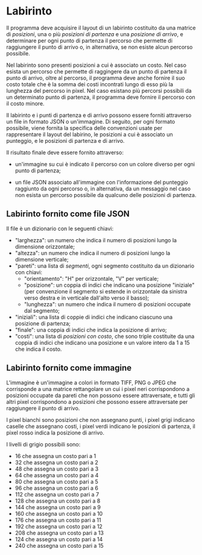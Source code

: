 # Labirinto

Il programma deve acquisire il layout di un 
labirinto costituito da una matrice di *posizioni*, 
una o più *posizioni di partenza* e una *posizione 
di arrivo*, e determinare per ogni punto di partenza 
il percorso che permette di raggiungere il punto
di arrivo o, in alternativa, se non esiste alcun 
percorso possibile.

Nel labirinto sono presenti posizioni a cui è 
associato un costo. Nel caso esista un percorso
che permette di raggingere da un punto di partenza 
il punto di arrivo, oltre al percorso, il programma
deve anche fornire il suo costo totale che è la somma dei costi incontrati lungo
di esso più la lunghezza del percorso in pixel. 
Nel caso esistano più percorsi possibili 
da un determinato punto di partenza,
il programma deve fornire il percorso con il costo 
minore.

Il labirinto e i punti di partenza e di arrivo possono
essere forniti attraverso un file in formato JSON o un'immagine. 
Di seguito, per ogni formato 
possibile, viene fornita la specifica 
delle convenzioni 
usate per rappresentare il layout del labirino, 
le posizioni a cui è associato un punteggio, e 
le posizioni di partenza e di arrivo.

Il risultato finale deve essere fornito attraverso: 

- un'immagine su cui è indicato il percorso con un 
colore diverso per ogni punto di partenza;

- un file JSON associato all'immagine con 
l'informazione del punteggio
raggiunto da ogni percorso o, in alternativa, 
da un messaggio nel caso non esista un 
percorso possibile da qualcuno delle posizioni 
di partenza. 


## Labirinto fornito come file JSON

Il file è un dizionario con le seguenti chiavi:

- "larghezza": un numero che indica il numero di posizioni 
    lungo la dimensione orizzontale;
- "altezza": un numero che indica il numero di posizioni 
    lungo la dimensione verticale;
- "pareti": una lista di *segmenti*, ogni 
segmento costituito da un dizionario con chiavi: 
    - "orientamento": "H" per orizzontale, "V" per verticale;
    - "posizione": un coppia di indici che indicano una posizione 
    "iniziale" (per 
    convenzione il segmento si estende in 
    orizzontale da sinistra verso destra e 
    in verticale dall'alto verso il basso);
    - "lunghezza": un numero che indica il numero 
    di posizioni occupate dal segmento;
- "iniziali": una lista di coppie di indici che 
indicano ciascuno una posizione di partenza;
- "finale": una coppia di indici che indica la 
posizione di arrivo;
- "costi": una lista di *posizioni con costo*,
che sono triple costituite da una coppia di indici che indicano 
    una posizione e un valore intero da 1 a 15 che indica il costo. 

## Labirinto fornito come immagine

L'immagine è un'immagine a colori in formato TIFF, PNG 
o JPEG che corrisponde a una
matrice rettangolare un cui i pixel neri 
corrispondono a posizioni occupate da pareti 
che non possono essere 
attraversate, e tutti gli altri pixel 
corrispondono a posizioni che possono 
essere attraversate per raggiungere il punto 
di arrivo.

I pixel bianchi sono posizioni che non assegnano 
punti, i pixel grigi indicano caselle che assegnano
costi, i pixel verdi indicano le posizioni di partenza,
il pixel rosso indica la posizione di arrivo.

I livelli di grigio possibili sono:
- 16 che assegna un costo pari a 1
- 32 che assegna un costo pari a 2
- 48 che assegna un costo pari a 3
- 64 che assegna un costo pari a 4
- 80 che assegna un costo pari a 5
- 96 che assegna un costo pari a 6
- 112 che assegna un costo pari a 7
- 128 che assegna un costo pari a 8
- 144 che assegna un costo pari a 9
- 160 che assegna un costo pari a 10
- 176 che assegna un costo pari a 11
- 192 che assegna un costo pari a 12
- 208 che assegna un costo pari a 13
- 124 che assegna un costo pari a 14
- 240 che assegna un costo pari a 15

